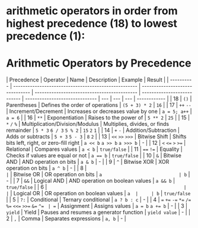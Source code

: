 # arithmetic operators in order from highest precedence (18) to lowest precedence (1):

# Arithmetic Operators by Precedence

| Precedence | Operator                                             | Name                            | Description                                 | Example                     | Result                         |
| ---------- | ---------------------------------------------------- | ------------------------------- | ------------------------------------------- | --------------------------- | ------------------------------ | --- | --- | --- | ------------ |
| 18         | `()`                                                 | Parentheses                     | Defines the order of operations             | `(5 + 3) * 2`               | `16`                           |
| 17         | `++` `--`                                            | Increment/Decrement             | Increases or decreases value by one         | `a = 5; a++`                | `a = 6`                        |
| 16         | `**`                                                 | Exponentiation                  | Raises to the power of                      | `5 ** 2`                    | `25`                           |
| 15         | `*` `/` `%`                                          | Multiplication/Division/Modulus | Multiplies, divides, or finds remainder     | `5 * 3` `6 / 3` `5 % 2`     | `15` `2` `1`                   |
| 14         | `+` `-`                                              | Addition/Subtraction            | Adds or subtracts                           | `5 + 3` `5 - 3`             | `8` `2`                        |
| 13         | `<<` `>>` `>>>`                                      | Bitwise Shift                   | Shifts bits left, right, or zero-fill right | `a << b` `a >> b` `a >>> b` | -                              |
| 12         | `<` `<=` `>` `>=`                                    | Relational                      | Compares values                             | `a < b`                     | `true/false`                   |
| 11         | `==` `!=`                                            | Equality                        | Checks if values are equal or not           | `a == b`                    | `true/false`                   |
| 10         | `&`                                                  | Bitwise AND                     | AND operation on bits                       | `a & b`                     | -                              |
| 9          | `^`                                                  | Bitwise XOR                     | XOR operation on bits                       | `a ^ b`                     | -                              |
| 8          | `                                                    | `                               | Bitwise OR                                  | OR operation on bits        | `a                             | b`  | -   |
| 7          | `&&`                                                 | Logical AND                     | AND operation on boolean values             | `a && b`                    | `true/false`                   |
| 6          | `                                                    |                                 | `                                           | Logical OR                  | OR operation on boolean values | `a  |     | b`  | `true/false` |
| 5          | `?:`                                                 | Conditional                     | Ternary conditional                         | `a ? b : c`                 | -                              |
| 4          | `=` `+=` `-=` `*=` `/=` `%=` `<<=` `>>=` `&=` `^=` ` | =`                              | Assignment                                  | Assigns values              | `a = b` `a += b`               | -   |
| 3          | `yield`                                              | Yield                           | Pauses and resumes a generator function     | `yield value`               | -                              |
| 2          | `,`                                                  | Comma                           | Separates expressions                       | `a, b`                      | -                              |
